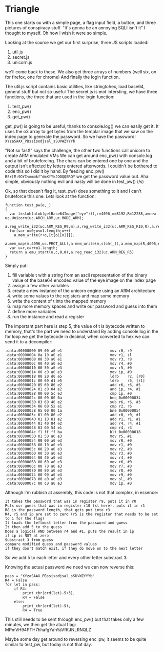 # Triangle

This one starts ou with a simple page, a flag input field, a button, and three pictures of conspiracy stuff. "It's gonna be an annoying SQLI isn't it" I thought to myself. Oh how I wish it were so simple.

Looking at the source we get our first surprise, three JS scripts loaded:
1. util.js
2. secret.js
3. unicorn.js

we'll come back to these.
We also get three arrays of numbers (well six, on for firefox, one for chrome)
And finally the login function.

The util.js script contains basic utilities, like stringtohex, load base64, general stuff but not so useful
The secret.js is mot intersting, we have three functions, the three that are used in the login function:
1. test_pw()
2. enc_pw()
3. get_pw()

get_pw() is going to be useful, thanks to console.log() we can easily get it.
It uses the o3 array to get bytes from the templar image that we saw on the index page to generate the password.
So we have the password! `XYzaSAAX_PBssisodjsal_sSUVWZYYYb`

"Not so fast!" says the challenge, the other two functions call unicorn to create ARM emulated VMs
We can get around enc_pw() with console.log and a bit of bruteforcing. The chars can be entered one by one and the output isn't affected by letters entered afterwords.
I couldn't be bothered to code this so I did it by hand.
By feeding enc_pw() `RSr[M:9OYI<mmbkf^dmXfYkJOOQQSRQY` we get the password value out.
Aha simple, obviously nothing evil and nasty will be done in test_pw() (/s)

Ok, so that doesn't flag it, test_pw() does something to it and I can't bruteforce this one.
Lets look at the function:
```
function test_pw(e,_)
{
  var t=stoh(atob(getBase64Image("eye"))),r=4096,m=8192,R=12288,a=new uc.Unicorn(uc.ARCH_ARM,uc.MODE_ARM);
  a.reg_write_i32(uc.ARM_REG_R9,m),a.reg_write_i32(uc.ARM_REG_R10,R),a.reg_write_i32(uc.ARM_REG_R8,_.length),a.mem_map(r,4096,uc.PROT_ALL);
  for(var o=0;o<o1.length;o++)
    a.mem_write(r+o,[t[o1[o]]]);
  a.mem_map(m,4096,uc.PROT_ALL),a.mem_write(m,stoh(_)),a.mem_map(R,4096,uc.PROT_ALL),a.mem_write(R,stoh(e));
  var u=r,c=r+o1.length;
  return a.emu_start(u,c,0,0),a.reg_read_i32(uc.ARM_REG_R5)
}
```

Simply put:
1. fill variable t with a string from an ascii representation of the binary value of the base64 encoded value of the eye image on the index page
2. assign a few other variables
3. create a new instance of the unicorn engine using an ARM architecture
4. write some values to the registers and map some memory
5. write the content of t into the mapped memory
6. map more memory spaces and write our password and guess into them
7. define more variables
8. run the instance and read a register

The important part here is step 5, the value of t is bytecode written to memory, that's the part we need to understand
By adding console.log in the for loop we get the bytecode in decimal, when converted to hex we can send it to a decompiler:

```
.data:00000000 09 00 a0 e1                      mov	r0, r9
.data:00000004 0a 10 a0 e1                      mov	r1, sl
.data:00000008 08 30 a0 e1                      mov	r3, r8
.data:0000000c 00 40 a0 e3                      mov	r4, #0
.data:00000010 00 50 a0 e3                      mov	r5, #0
.data:00000014 00 c0 a0 e3                      mov	ip, #0
.data:00000018 00 20 d0 e5                      ldrb	r2, [r0]
.data:0000001c 00 60 d1 e5                      ldrb	r6, [r1]
.data:00000020 05 60 86 e2                      add	r6, r6, #5
.data:00000024 01 c0 04 e2                      and	ip, r4, #1
.data:00000028 00 00 5c e3                      cmp	ip, #0
.data:0000002c 00 00 00 0a                      beq	0x00000034
.data:00000030 03 60 46 e2                      sub	r6, r6, #3
.data:00000034 06 00 52 e1                      cmp	r2, r6
.data:00000038 05 00 00 1a                      bne	0x00000054
.data:0000003c 01 00 80 e2                      add	r0, r0, #1
.data:00000040 01 10 81 e2                      add	r1, r1, #1
.data:00000044 01 40 84 e2                      add	r4, r4, #1
.data:00000048 03 00 54 e1                      cmp	r4, r3
.data:0000004c f1 ff ff ba                      blt	0x00000018
.data:00000050 01 50 a0 e3                      mov	r5, #1
.data:00000054 00 00 a0 e3                      mov	r0, #0
.data:00000058 00 10 a0 e3                      mov	r1, #0
.data:0000005c 00 20 a0 e3                      mov	r2, #0
.data:00000060 00 30 a0 e3                      mov	r3, #0
.data:00000064 00 40 a0 e3                      mov	r4, #0
.data:00000068 00 60 a0 e3                      mov	r6, #0
.data:0000006c 00 70 a0 e3                      mov	r7, #0
.data:00000070 00 80 a0 e3                      mov	r8, #0
.data:00000074 00 90 a0 e3                      mov	r9, #0
.data:00000078 00 a0 a0 e3                      mov	sl, #0
.data:0000007c 00 c0 a0 e3                      mov	ip, #0
```

Although I'm rubbish at assembly, this code is not that complex, in essence:

```
It takes the password that was in register r9, puts it in r0
Puts our guess that was in register r10 (sl here), puts it in r1
R8 is the password length, that gets put into r3
R4, r5 and ip are set to zero (r5 is the register that needs to be set to 1 for the flag)
It loads the leftmost letter from the password and guess
It then add 5 to the guess
Does a logical AND between r4 and #1, puts the result in ip
if ip is NOT at zero
Substract 3 from guess
compare modified guess and password values
if they don't match exit, if they do move on to the next letter
```

So we add 5 to each letter and every other letter substract 3.

Knowing the actual password we need we can now reverse this:
```
pass = "XYzaSAAX_PBssisodjsal_sSUVWZYYYb"
R4 = False
for let in pass:
    if R4:
        print chr(ord(let)-5+3),
        R4 = False
    else:
        print chr(ord(let)-5),
        R4 = True
```

This still needs to be sent through enc_pw() but that takes only a few minutes, we then get the atual flag:
MPmVH94PTH7hhafgYahYaVfKJNLRNQLZ

Maybe some day get around to reversing enc_pw, it seems to be quite similar to test_pw, but today is not that day.
